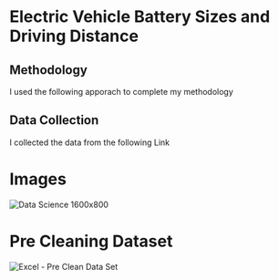 # Electric Vehicle Battery Sizes and Driving Distance

## Methodology
I used the following apporach to complete my methodology 

## Data Collection
I collected the data from the following Link

# Images
![Data Science 1600x800](https://github.com/user-attachments/assets/42096426-4281-4741-899a-b9391f34e293)

# Pre Cleaning Dataset
![Excel - Pre Clean Data Set](https://github.com/user-attachments/assets/7a72713d-de46-4950-b2c0-ce975a5b24f8)
